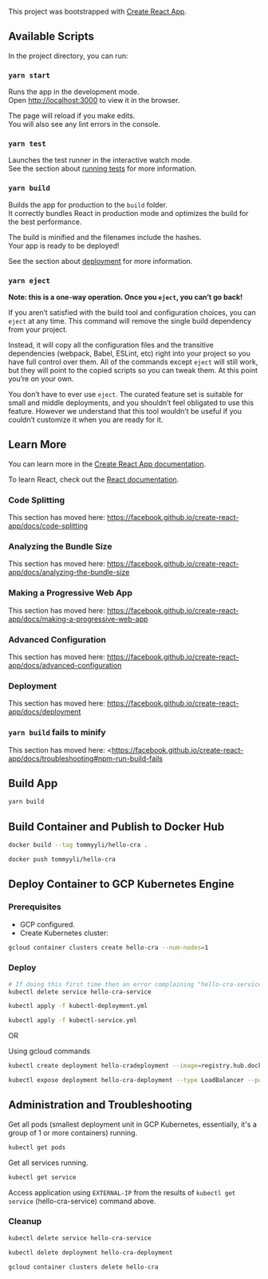 This project was bootstrapped with [Create React App](https://github.com/facebook/create-react-app).

## Available Scripts

In the project directory, you can run:

### `yarn start`

Runs the app in the development mode.<br />
Open [http://localhost:3000](http://localhost:3000) to view it in the browser.

The page will reload if you make edits.<br />
You will also see any lint errors in the console.

### `yarn test`

Launches the test runner in the interactive watch mode.<br />
See the section about [running tests](https://facebook.github.io/create-react-app/docs/running-tests) for more information.

### `yarn build`

Builds the app for production to the `build` folder.<br />
It correctly bundles React in production mode and optimizes the build for the best performance.

The build is minified and the filenames include the hashes.<br />
Your app is ready to be deployed!

See the section about [deployment](https://facebook.github.io/create-react-app/docs/deployment) for more information.

### `yarn eject`

**Note: this is a one-way operation. Once you `eject`, you can’t go back!**

If you aren’t satisfied with the build tool and configuration choices, you can `eject` at any time. This command will remove the single build dependency from your project.

Instead, it will copy all the configuration files and the transitive dependencies (webpack, Babel, ESLint, etc) right into your project so you have full control over them. All of the commands except `eject` will still work, but they will point to the copied scripts so you can tweak them. At this point you’re on your own.

You don’t have to ever use `eject`. The curated feature set is suitable for small and middle deployments, and you shouldn’t feel obligated to use this feature. However we understand that this tool wouldn’t be useful if you couldn’t customize it when you are ready for it.

## Learn More

You can learn more in the [Create React App documentation](https://facebook.github.io/create-react-app/docs/getting-started).

To learn React, check out the [React documentation](https://reactjs.org/).

### Code Splitting

This section has moved here: <https://facebook.github.io/create-react-app/docs/code-splitting>

### Analyzing the Bundle Size

This section has moved here: <https://facebook.github.io/create-react-app/docs/analyzing-the-bundle-size>

### Making a Progressive Web App

This section has moved here: <https://facebook.github.io/create-react-app/docs/making-a-progressive-web-app>

### Advanced Configuration

This section has moved here: <https://facebook.github.io/create-react-app/docs/advanced-configuration>

### Deployment

This section has moved here: <https://facebook.github.io/create-react-app/docs/deployment>

### `yarn build` fails to minify

This section has moved here: <<https://facebook.github.io/create-react-app/docs/troubleshooting#npm-run-build-fails>

## Build App

```bash
yarn build
```

## Build Container and Publish to Docker Hub

```bash
docker build --tag tommyyli/hello-cra .

docker push tommyyli/hello-cra
```

## Deploy Container to GCP Kubernetes Engine

### Prerequisites

* GCP configured.
* Create Kubernetes cluster:

```bash
gcloud container clusters create hello-cra --num-nodes=1
```

### Deploy

```bash
# If doing this first time then an error complaining "hello-cra-service" not found
kubectl delete service hello-cra-service

kubectl apply -f kubectl-deployment.yml

kubectl apply -f kubectl-service.yml
```

OR

Using gcloud commands

```bash
kubectl create deployment hello-cradeployment --image=registry.hub.docker.com/tommyyli/hello-cra

kubectl expose deployment hello-cra-deployment --type LoadBalancer --port 80 --target-port 5000
```

## Administration and Troubleshooting

Get all pods (smallest deployment unit in GCP Kubernetes, essentially, it's a group of 1 or more containers) running.

```bash
kubectl get pods
```

Get all services running.

```bash
kubectl get service
```

Access application using `EXTERNAL-IP` from the results of `kubectl get service` (hello-cra-service) command above.

### Cleanup

```bash
kubectl delete service hello-cra-service

kubectl delete deployment hello-cra-deployment

gcloud container clusters delete hello-cra
```
